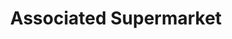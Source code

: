 ---
title: "Associated Supermarket"
url: /brooklyn/associated-supermarket-church-avenue/
shop: supermarket
---